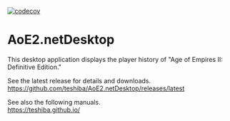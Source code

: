 [![codecov](https://codecov.io/gh/teshiba/AoE2.netDesktop/branch/develop/graph/badge.svg?token=J22SINEMC2)](https://codecov.io/gh/teshiba/AoE2.netDesktop)

# AoE2.netDesktop
This desktop application displays the player history of "Age of Empires II: Definitive Edition."

See the latest release for details and downloads.  
https://github.com/teshiba/AoE2.netDesktop/releases/latest

See also the following manuals.  
https://teshiba.github.io/
